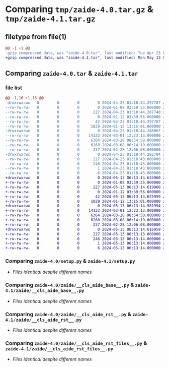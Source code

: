 # Comparing `tmp/zaide-4.0.tar.gz` & `tmp/zaide-4.1.tar.gz`

## filetype from file(1)

```diff
@@ -1 +1 @@
-gzip compressed data, was "zaide-4.0.tar", last modified: Tue Apr 23 01:18:44 2024, max compression
+gzip compressed data, was "zaide-4.1.tar", last modified: Mon May 13 06:13:14 2024, max compression
```

## Comparing `zaide-4.0.tar` & `zaide-4.1.tar`

### file list

```diff
@@ -1,16 +1,16 @@
-drwxrwxrwx   0        0        0        0 2024-04-23 01:18:44.297787 zaide-4.0/
--rw-rw-rw-   0        0        0        0 2024-01-08 03:59:35.000000 zaide-4.0/LICENSE
--rw-rw-rw-   0        0        0      227 2024-04-23 01:18:44.287740 zaide-4.0/PKG-INFO
--rw-rw-rw-   0        0        0        0 2024-01-12 03:39:56.000000 zaide-4.0/README.rst
--rw-rw-rw-   0        0        0       42 2024-04-23 01:18:44.297787 zaide-4.0/setup.cfg
--rw-rw-rw-   0        0        0     1029 2024-01-12 13:15:01.000000 zaide-4.0/setup.py
-drwxrwxrwx   0        0        0        0 2024-04-23 01:18:44.248067 zaide-4.0/zaide/
--rw-rw-rw-   0        0        0    14133 2024-03-01 12:23:13.000000 zaide-4.0/zaide/__cls_aide_base__.py
--rw-rw-rw-   0        0        0     6364 2024-03-28 08:54:50.000000 zaide-4.0/zaide/__cls_aide_rst__.py
--rw-rw-rw-   0        0        0     6260 2024-03-08 06:14:19.000000 zaide-4.0/zaide/__cls_aide_rst_files__.py
--rw-rw-rw-   0        0        0      237 2024-02-28 12:06:08.000000 zaide-4.0/zaide/__init__.py
-drwxrwxrwx   0        0        0        0 2024-04-23 01:18:44.282704 zaide-4.0/zaide.egg-info/
--rw-rw-rw-   0        0        0      227 2024-04-23 01:18:43.000000 zaide-4.0/zaide.egg-info/PKG-INFO
--rw-rw-rw-   0        0        0      246 2024-04-23 01:18:43.000000 zaide-4.0/zaide.egg-info/SOURCES.txt
--rw-rw-rw-   0        0        0        1 2024-04-23 01:18:43.000000 zaide-4.0/zaide.egg-info/dependency_links.txt
--rw-rw-rw-   0        0        0        6 2024-04-23 01:18:43.000000 zaide-4.0/zaide.egg-info/top_level.txt
+drwxrwxrwx   0        0        0        0 2024-05-13 06:13:14.624960 zaide-4.1/
+-rw-rw-rw-   0        0        0        0 2024-01-08 03:59:35.000000 zaide-4.1/LICENSE
+-rw-rw-rw-   0        0        0      227 2024-05-13 06:13:14.619960 zaide-4.1/PKG-INFO
+-rw-rw-rw-   0        0        0        0 2024-01-12 03:39:56.000000 zaide-4.1/README.rst
+-rw-rw-rw-   0        0        0       42 2024-05-13 06:13:14.625959 zaide-4.1/setup.cfg
+-rw-rw-rw-   0        0        0     1029 2024-01-12 13:15:01.000000 zaide-4.1/setup.py
+drwxrwxrwx   0        0        0        0 2024-05-13 06:13:14.581994 zaide-4.1/zaide/
+-rw-rw-rw-   0        0        0    14133 2024-03-01 12:23:13.000000 zaide-4.1/zaide/__cls_aide_base__.py
+-rw-rw-rw-   0        0        0     6364 2024-03-28 08:54:50.000000 zaide-4.1/zaide/__cls_aide_rst__.py
+-rw-rw-rw-   0        0        0     6260 2024-03-08 06:14:19.000000 zaide-4.1/zaide/__cls_aide_rst_files__.py
+-rw-rw-rw-   0        0        0      237 2024-02-28 12:06:08.000000 zaide-4.1/zaide/__init__.py
+drwxrwxrwx   0        0        0        0 2024-05-13 06:13:14.616959 zaide-4.1/zaide.egg-info/
+-rw-rw-rw-   0        0        0      227 2024-05-13 06:13:13.000000 zaide-4.1/zaide.egg-info/PKG-INFO
+-rw-rw-rw-   0        0        0      246 2024-05-13 06:13:14.000000 zaide-4.1/zaide.egg-info/SOURCES.txt
+-rw-rw-rw-   0        0        0        1 2024-05-13 06:13:14.000000 zaide-4.1/zaide.egg-info/dependency_links.txt
+-rw-rw-rw-   0        0        0        6 2024-05-13 06:13:14.000000 zaide-4.1/zaide.egg-info/top_level.txt
```

### Comparing `zaide-4.0/setup.py` & `zaide-4.1/setup.py`

 * *Files identical despite different names*

### Comparing `zaide-4.0/zaide/__cls_aide_base__.py` & `zaide-4.1/zaide/__cls_aide_base__.py`

 * *Files identical despite different names*

### Comparing `zaide-4.0/zaide/__cls_aide_rst__.py` & `zaide-4.1/zaide/__cls_aide_rst__.py`

 * *Files identical despite different names*

### Comparing `zaide-4.0/zaide/__cls_aide_rst_files__.py` & `zaide-4.1/zaide/__cls_aide_rst_files__.py`

 * *Files identical despite different names*

